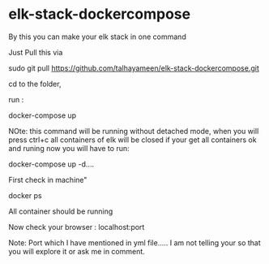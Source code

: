 # elk-stack-dockercompose
By this you can make your elk stack in one command

Just Pull this via

sudo git pull https://github.com/talhayameen/elk-stack-dockercompose.git

cd to the folder,

run :

docker-compose up

NOte: this command will be running without detached mode, when you will press ctrl+c all containers of elk will be closed
if your get all containers ok and runing now you will have to run:

docker-compose up -d....

First check in machine"

docker ps

All container should be running

Now check your browser : localhost:port

Note: Port which I have mentioned in yml file..... I am not telling your so that you will explore it or ask me in comment.

